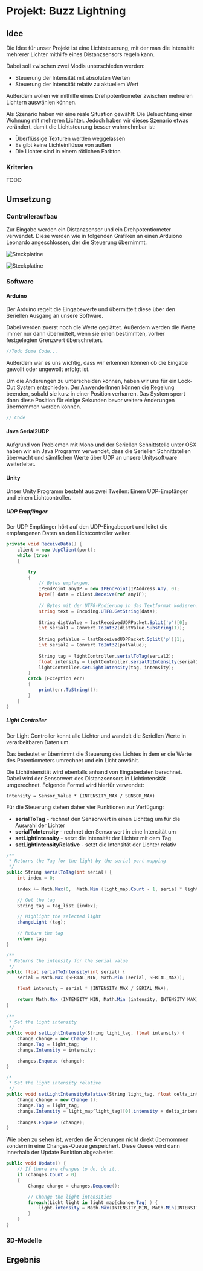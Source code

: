 # Projekt: Buzz Lightning

## Idee

Die Idee für unser Projekt ist eine Lichtsteuerung, mit der man die Intensität mehrerer Lichter mithilfe eines Distanzsensors regeln kann.

Dabei soll zwischen zwei Modis unterschieden werden:
+ Steuerung der Intensität mit absoluten Werten
+ Steuerung der Intensität relativ zu aktuellem Wert

Außerdem wollen wir mithilfe eines Drehpotentiometer zwischen mehreren Lichtern auswählen können.

Als Szenario haben wir eine reale Situation gewählt: Die Beleuchtung einer Wohnung mit mehreren Lichter. 
Jedoch haben wir dieses Szenario etwas verändert, damit die Lichtsteurung besser wahrnehmbar ist: 
+ Überflüssige Texturen werden weggelassen
+ Es gibt keine Lichteinflüsse von außen
+ Die Lichter sind in einem rötlichen Farbton

### Kriterien
TODO

## Umsetzung

### Controlleraufbau

Zur Eingabe werden ein Distanzsensor und ein Drehpotentiometer verwendet.
Diese werden wie in folgenden Grafiken an einen Arduiono Leonardo angeschlossen, der die Steuerung übernimmt.

![Steckplatine](Plan_Steckplatine.png)

![Steckplatine](Plan_Schaltplan.png)

### Software

#### Arduino

Der Arduino regelt die Eingabewerte und übermittelt diese über den Seriellen Ausgang an unsere Software.

Dabei werden zuerst noch die Werte geglättet. Außerdem werden die Werte immer nur dann übermittelt, wenn sie einen bestimmten, vorher festgelegten Grenzwert überschreiten.

```c
//Todo Some Code...
```

Außerdem war es uns wichtig, dass wir erkennen können ob die Eingabe gewollt oder ungewollt erfolgt ist.

Um die Änderungen zu unterscheiden können, haben wir uns für ein Lock-Out System entschieden. Der AnwenderInnen können die Regelung beenden, sobald sie kurz in einer Position verharren. Das System sperrt dann diese Position für einige Sekunden bevor weitere Änderungen übernommen werden können.

```c
// Code
```

#### Java Serial2UDP

Aufgrund von Problemen mit Mono und der Seriellen Schnittstelle unter OSX haben wir ein Java Programm verwendet, dass die Seriellen Schnittstellen überwacht und sämtlichen Werte über UDP an unsere Unitysoftware weiterleitet.

#### Unity

Unser Unity Programm besteht aus zwei Tweilen: Einem UDP-Empfänger und einem Lichtcontroller.

##### UDP Empfänger
Der UDP Empfänger hört auf den UDP-Eingabeport und leitet die empfangenen Daten an den Lichtcontroller weiter.

```c#
private void ReceiveData() {
	client = new UdpClient(port);
	while (true)
	{

		try
		{
			// Bytes empfangen.
			IPEndPoint anyIP = new IPEndPoint(IPAddress.Any, 0);
			byte[] data = client.Receive(ref anyIP);
				
			// Bytes mit der UTF8-Kodierung in das Textformat kodieren.
			string text = Encoding.UTF8.GetString(data);
				
			String distValue = lastReceivedUDPPacket.Split('p')[0];
			int serial1 = Convert.ToInt32(distValue.Substring(1));
				
			String potValue = lastReceivedUDPPacket.Split('p')[1];
			int serial2 = Convert.ToInt32(potValue);
				
			String tag = lightController.serialToTag(serial2);
			float intensity = lightController.serialToIntensity(serial1);
			lightController.setLightIntensity(tag, intensity);
		}
		catch (Exception err)
		{
			print(err.ToString());
		}
	}
}
```

##### Light Controller

Der Light Controller kennt alle Lichter und wandelt die Seriellen Werte in verarbeitbaren Daten um.

Das bedeutet er übernimmt die Steuerung des Lichtes in dem er die Werte des Potentiometers umrechnet und ein Licht anwählt.

Die Lichtintensität wird ebenfalls anhand von Eingabedaten berechnet. Dabei wird der Sensorwert des Distanzsensors in Lichtintensität umgerechnet. Folgende Formel wird hierfür verwendet:

`Intensity = Sensor_Value * (INTENSITY_MAX / SENSOR_MAX)`

Für die Steuerung stehen daher vier Funktionen zur Verfügung:
+ **serialToTag** - rechnet den Sensorwert in einen Lichttag um für die Auswahl der Lichter
+ **serialToIntensity** - rechnet den Sensorwert in eine Intensität um
+ **setLightIntensity** - setzt die Intensität der Lichter mit dem Tag
+ **setLightIntensityRelative** - setzt die Intensität der Lichter relativ


```c#
/**
 * Returns the Tag for the light by the serial port mapping
 */
public String serialToTag(int serial) {
	int index = 0;
	
	index += Math.Max(0,  Math.Min (light_map.Count - 1, serial * light_map.Count / SERIAL_MAX));

	// Get the tag
	String tag = tag_list [index];

	// Highlight the selected light
	changeLight (tag);

	// Return the tag
	return tag;
}

/**
 * Returns the intensity for the serial value
 */
public float serialToIntensity(int serial) {
	serial = Math.Max (SERIAL_MIN, Math.Min (serial, SERIAL_MAX));

	float intensity = serial * (INTENSITY_MAX / SERIAL_MAX);

	return Math.Max (INTENSITY_MIN, Math.Min (intensity, INTENSITY_MAX));
}
	
/**
 * Set the light intensity
 */
public void setLightIntensity(String light_tag, float intensity) {
	Change change = new Change ();
	change.Tag = light_tag;
	change.Intensity = intensity;

	changes.Enqueue (change);
}

/*
 * Set the light intensity relative
 */
public void setLightIntensityRelative(String light_tag, float delta_intensity) {
	Change change = new Change ();
	change.Tag = light_tag;
	change.Intensity = light_map^light_tag][0].intensity + delta_intensity;
	
	changes.Enqueue (change);
}
```

Wie oben zu sehen ist, werden die Änderungen nicht direkt übernommen sondern in eine Changes-Queue gespeichert.
Diese Queue wird dann innerhalb der Update Funktion abgeabeitet.

```c#
public void Update() {
	// If there are changes to do, do it..
	if (changes.Count > 0) 
	{
		Change change = changes.Dequeue();

		// Change the light intensities
		foreach(Light light in light_map[change.Tag] ) {
			light.intensity = Math.Max(INTENSITY_MIN, Math.Min(INTENSITY_MAX, change.Intensity));
		}
	}
}
```

### 3D-Modelle

## Ergebnis